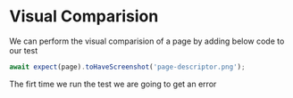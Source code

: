 # Visual Comparision

We can perform the visual comparision of a page by adding below code to our test
```ts
await expect(page).toHaveScreenshot('page-descriptor.png');
```
The firt time we run the test we are going to get an error 